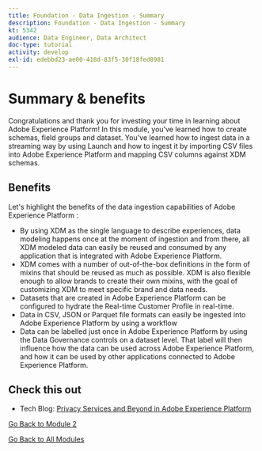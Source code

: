 ```yaml
---
title: Foundation - Data Ingestion - Summary
description: Foundation - Data Ingestion - Summary
kt: 5342
audience: Data Engineer, Data Architect
doc-type: tutorial
activity: develop
exl-id: edebbd23-ae00-418d-83f5-30f18fed8981
---
```

# Summary & benefits

Congratulations and thank you for investing your time in learning about Adobe Experience Platform! 
In this module, you've learned how to create schemas, field groups and dataset. You've learned how to ingest data in a streaming way by using Launch and how to ingest it by importing CSV files into Adobe Experience Platform and mapping CSV columns against XDM schemas. 

## Benefits

Let's highlight the benefits of the data ingestion capabilities of Adobe Experience Platform :

- By using XDM as the single language to describe experiences, data modeling happens once at the moment of ingestion and from there, all XDM modeled data can easily be reused and consumed by any application that is integrated with Adobe Experience Platform.
- XDM comes with a number of out-of-the-box definitions in the form of mixins that should be reused as much as possible. XDM is also flexible enough to allow brands to create their own mixins, with the goal of customizing XDM to meet specific brand and data needs.
- Datasets that are created in Adobe Experience Platform can be configured to hydrate the Real-time Customer Profile in real-time. 
- Data in CSV, JSON or Parquet file formats can easily be ingested into Adobe Experience Platform by using a workflow
- Data can be labelled just once in Adobe Experience Platform by using the Data Governance controls on a dataset level. That label will then influence how the data can be used across Adobe Experience Platform, and how it can be used by other applications connected to Adobe Experience Platform.

## Check this out

- Tech Blog: [Privacy Services and Beyond in Adobe Experience Platform](https://medium.com/adobetech/privacy-services-and-beyond-in-adobe-experience-platform-31b8d7e9292)

[Go Back to Module 2](./data-ingestion.md)

[Go Back to All Modules](../../overview.md)
